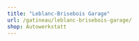 ```yaml
---
title: "Leblanc-Brisebois Garage"
url: /gatineau/leblanc-brisebois-garage/
shop: Autowerkstatt
---
```

